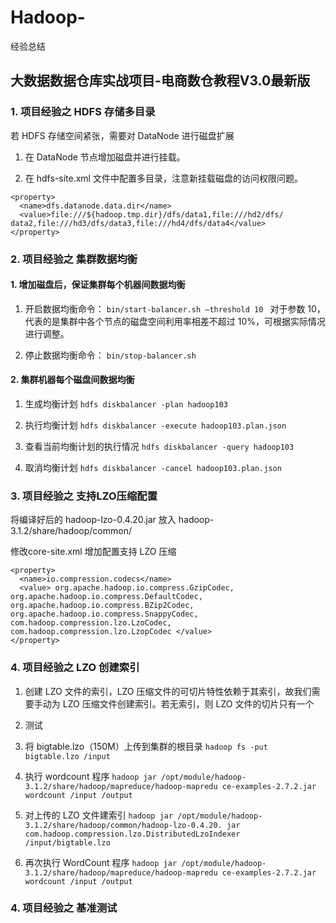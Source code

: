 # Hadoop-
经验总结

## 大数据数据仓库实战项目-电商数仓教程V3.0最新版

### 1. 项目经验之 HDFS 存储多目录
若 HDFS 存储空间紧张，需要对 DataNode 进行磁盘扩展
  1. 在 DataNode 节点增加磁盘并进行挂载。 

  2. 在 hdfs-site.xml 文件中配置多目录，注意新挂载磁盘的访问权限问题。 
```
<property>
  <name>dfs.datanode.data.dir</name>
  <value>file:///${hadoop.tmp.dir}/dfs/data1,file:///hd2/dfs/ data2,file:///hd3/dfs/data3,file:///hd4/dfs/data4</value>
</property>
```


### 2. 项目经验之 集群数据均衡
#### 1. 增加磁盘后，保证集群每个机器间数据均衡 
1. 开启数据均衡命令：
`bin/start-balancer.sh –threshold 10 `
对于参数 10，代表的是集群中各个节点的磁盘空间利用率相差不超过 10%，可根据实际情况进行调整。 

2. 停止数据均衡命令：
`bin/stop-balancer.sh`
 
#### 2. 集群机器每个磁盘间数据均衡
1. 生成均衡计划
`hdfs diskbalancer -plan hadoop103`

2. 执行均衡计划
`hdfs diskbalancer -execute hadoop103.plan.json`

3. 查看当前均衡计划的执行情况
`hdfs diskbalancer -query hadoop103`

4. 取消均衡计划
`hdfs diskbalancer -cancel hadoop103.plan.json`


### 3. 项目经验之 支持LZO压缩配置
将编译好后的 hadoop-lzo-0.4.20.jar 放入 hadoop-3.1.2/share/hadoop/common/

修改core-site.xml 增加配置支持 LZO 压缩
```
<property>
  <name>io.compression.codecs</name>
  <value> org.apache.hadoop.io.compress.GzipCodec, org.apache.hadoop.io.compress.DefaultCodec, org.apache.hadoop.io.compress.BZip2Codec, org.apache.hadoop.io.compress.SnappyCodec, com.hadoop.compression.lzo.LzoCodec, com.hadoop.compression.lzo.LzopCodec </value>
</property>
```


### 4. 项目经验之 LZO 创建索引
1. 创建 LZO 文件的索引，LZO 压缩文件的可切片特性依赖于其索引，故我们需要手动为 LZO 压缩文件创建索引。若无索引，则 LZO 文件的切片只有一个
2. 测试
  1. 将 bigtable.lzo（150M）上传到集群的根目录
  `hadoop fs -put bigtable.lzo /input`
  2. 执行 wordcount 程序
  `hadoop jar /opt/module/hadoop-3.1.2/share/hadoop/mapreduce/hadoop-mapredu ce-examples-2.7.2.jar wordcount /input /output`
  
  
  3. 对上传的 LZO 文件建索引
  `hadoop jar /opt/module/hadoop-3.1.2/share/hadoop/common/hadoop-lzo-0.4.20. jar com.hadoop.compression.lzo.DistributedLzoIndexer /input/bigtable.lzo`
  4. 再次执行 WordCount 程序
  `hadoop jar /opt/module/hadoop-3.1.2/share/hadoop/mapreduce/hadoop-mapredu ce-examples-2.7.2.jar wordcount /input /output`


### 4. 项目经验之 基准测试


